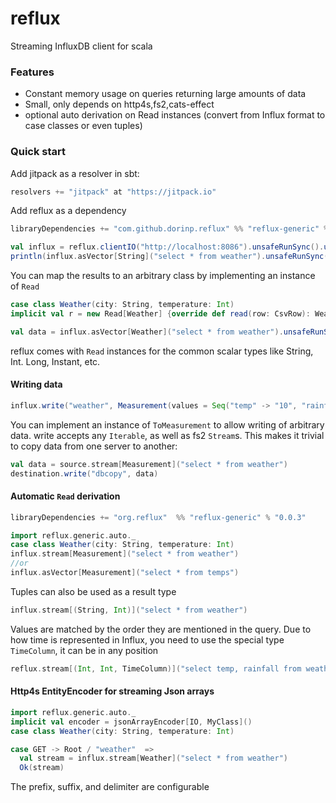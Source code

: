 reflux
===
Streaming InfluxDB client for scala
### Features
- Constant memory usage on queries returning large amounts of data
- Small, only depends on http4s,fs2,cats-effect
- optional auto derivation on Read instances (convert from Influx format to case classes or even tuples) 
  
### Quick start 
Add jitpack as a resolver in sbt: 
```scala
resolvers += "jitpack" at "https://jitpack.io"
```
Add reflux as a dependency 
```scala
libraryDependencies += "com.github.dorinp.reflux" %% "reflux-generic" % "0.0.3"
```
```scala
val influx = reflux.clientIO("http://localhost:8086").unsafeRunSync().use("mydatabase").withCredentials("user", "password")
println(influx.asVector[String]("select * from weather").unsafeRunSync())
```  
You can map the results to an arbitrary class by implementing an instance of `Read`
```scala
case class Weather(city: String, temperature: Int)
implicit val r = new Read[Weather] {override def read(row: CsvRow): Weather = Weather(row.getString("city"), row.getString("temperature").toInt)}

val data = influx.asVector[Weather]("select * from weather").unsafeRunSync()
```
reflux comes with `Read` instances for the common scalar types like String, Int. Long, Instant, etc.
#### Writing data
```scala
influx.write("weather", Measurement(values = Seq("temp" -> "10", "rainfall" -> "20"), tags = Seq("city" -> "London")))
```  
You can implement an instance of `ToMeasurement` to allow writing of arbitrary data.
write accepts any `Iterable`, as well as fs2 `Stream`s.
This makes it trivial to copy data from one server to another:
```scala
val data = source.stream[Measurement]("select * from weather")
destination.write("dbcopy", data)
```
#### Automatic `Read` derivation
```scala
libraryDependencies += "org.reflux"  %% "reflux-generic" % "0.0.3"
```
```scala
import reflux.generic.auto._
case class Weather(city: String, temperature: Int)
influx.stream[Measurement]("select * from weather")
//or
influx.asVector[Measurement]("select * from temps")
```  
Tuples can also be used as a result type
```scala
influx.stream[(String, Int)]("select * from weather")
```
Values are matched by the order they are mentioned in the query. 
Due to how time is represented in Influx, you need to use the special type `TimeColumn`, it can be in any position
```scala
reflux.stream[(Int, Int, TimeColumn)]("select temp, rainfall from weather)
```  

#### Http4s EntityEncoder for streaming Json arrays
```scala
import reflux.generic.auto._
implicit val encoder = jsonArrayEncoder[IO, MyClass]()
case class Weather(city: String, temperature: Int)

case GET -> Root / "weather"  =>
  val stream = influx.stream[Weather]("select * from weather")
  Ok(stream)
```
The prefix, suffix, and delimiter are configurable   
